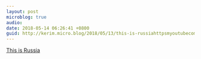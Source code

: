 ```yaml
---
layout: post
microblog: true
audio: 
date: 2018-05-14 06:26:41 +0800
guid: http://kerim.micro.blog/2018/05/13/this-is-russiahttpsmyoutubecomwatchvknrhbbecym.html
---
```

[This is Russia](https://m.youtube.com/watch?v=kNr1HBBeCYM)
